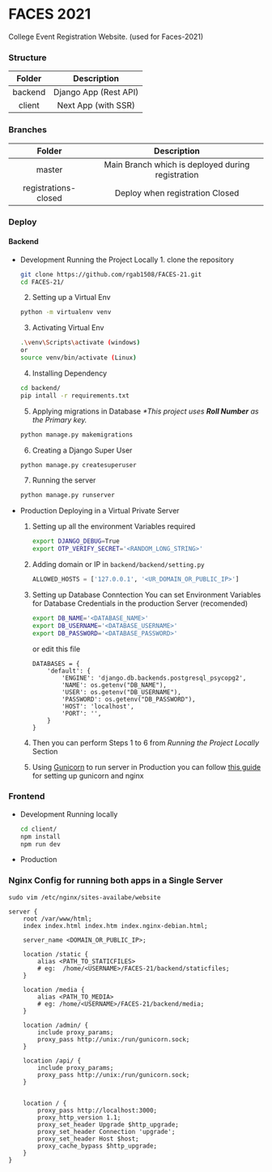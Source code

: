 # FACES 2021
College Event Registration Website.
(used for Faces-2021)

### Structure
| Folder | Description |
|:------:|:-----------:|
| backend| Django App (Rest API)|
| client | Next App (with SSR) |


### Branches

| Folder | Description |
|:------:|:-----------:|
| master | Main Branch which is deployed during registration |
| registrations-closed | Deploy when registration Closed |


### Deploy
#### Backend

-  Development
    Running the Project Locally
			1. clone the repository
      ```bash
      git clone https://github.com/rgab1508/FACES-21.git
      cd FACES-21/
      ```
      2. Setting up a Virtual Env
      ```bash
      python -m virtualenv venv
      ```
      3. Activating Virtual Env
      ```bash
      .\venv\Scripts\activate (windows)
      or
      source venv/bin/activate (Linux)
      ```
      4. Installing Dependency
      ```bash
      cd backend/
      pip intall -r requirements.txt
      ```
      5. Applying migrations in Database
      _\*This project uses __Roll Number__ as the Primary key._
      ```bash
      python manage.py makemigrations
      ```
      6. Creating a Django Super User
      ```bash
      python manage.py createsuperuser
      ```
      7. Running the server
      ```bash
      python manage.py runserver
      ```
-  Production
  Deploying in a Virtual Private Server
      1. Setting up all the environment Variables required
			```bash
			export DJANGO_DEBUG=True
			export OTP_VERIFY_SECRET='<RANDOM_LONG_STRING>'				
			```

      2. Adding domain or IP in `backend/backend/setting.py`
			```python
			ALLOWED_HOSTS = ['127.0.0.1', '<UR_DOMAIN_OR_PUBLIC_IP>']
			```
      3. Setting up Database Conntection
      You can set Environment Variables for Database Credentials in the production Server (recomended)
			```bash
			export DB_NAME='<DATABASE_NAME>'
			export DB_USERNAME='<DATABASE_USERNAME>'
			export DB_PASSWORD='<DATABASE_PASSWORD>'
			```
			or edit this file
			```
			DATABASES = {
				'default': {
					'ENGINE': 'django.db.backends.postgresql_psycopg2',
					'NAME': os.getenv("DB_NAME"),
					'USER': os.getenv("DB_USERNAME"),
					'PASSWORD': os.getenv("DB_PASSWORD"),
					'HOST': 'localhost',
					'PORT': '',
				}
			}
			```
      4. Then you can perform Steps 1 to 6 from _Running the Project Locally_ Section
      5. Using [Gunicorn](https://docs.gunicorn.org/en/latest/deploy.html) to run server in Production
			you can follow [this guide](https://www.digitalocean.com/community/tutorials/how-to-set-up-django-with-postgres-nginx-and-gunicorn-on-ubuntu-16-04#create-a-gunicorn-systemd-service-file) for setting up gunicorn and nginx


### Frontend
  - Development
	Running locally

	```bash
	cd client/
	npm install
	npm run dev
	```
  - Production

### Nginx Config for running both apps in a Single Server

`sudo vim /etc/nginx/sites-availabe/website`
```
server {
	root /var/www/html;
	index index.html index.htm index.nginx-debian.html;

	server_name <DOMAIN_OR_PUBLIC_IP>;

	location /static {
		alias <PATH_TO_STATICFILES>
		# eg:  /home/<USERNAME>/FACES-21/backend/staticfiles;
	}

	location /media {
		alias <PATH_TO_MEDIA>
		# eg: /home/<USERNAME>/FACES-21/backend/media;
	}

	location /admin/ {
		include proxy_params;
		proxy_pass http://unix:/run/gunicorn.sock;
	}

	location /api/ {
		include proxy_params;
		proxy_pass http://unix:/run/gunicorn.sock;
	}


	location / {
		proxy_pass http://localhost:3000;
		proxy_http_version 1.1;
		proxy_set_header Upgrade $http_upgrade;
		proxy_set_header Connection 'upgrade';
		proxy_set_header Host $host;
		proxy_cache_bypass $http_upgrade;
	}
}
```